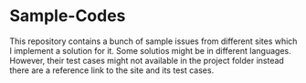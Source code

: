 # Sample-Codes
This repository contains a bunch of sample issues from different sites which I implement a solution for it. Some solutios might be in different languages. However, their test cases might not available in the project folder instead there are a reference link to the site and its test cases.
